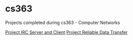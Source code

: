 # cs363

Projects completed during cs363 - Computer Networks

[Project IRC Server and Client](https://github.com/wx002/cs363/tree/main/proj_IRC)
[Project Reliable Data Transfer](https://github.com/wx002/cs363/tree/main/proj1_rdt)
